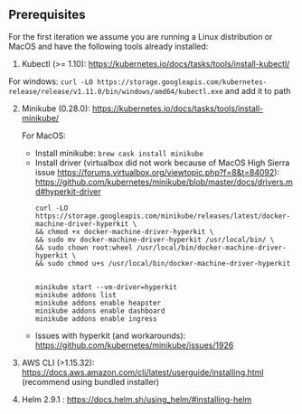 ## Prerequisites

For the first iteration we assume you are running a Linux distribution or MacOS and have the following tools already installed:

1. Kubectl (>= 1.10): https://kubernetes.io/docs/tasks/tools/install-kubectl/

For windows: 
`curl -LO https://storage.googleapis.com/kubernetes-release/release/v1.11.0/bin/windows/amd64/kubectl.exe` and add it to path

2. Minikube (0.28.0): https://kubernetes.io/docs/tasks/tools/install-minikube/
    
    For MacOS:
    * Install minikube: `brew cask install minikube`
    * Install driver (virtualbox did not work because of MacOS High Sierra issue https://forums.virtualbox.org/viewtopic.php?f=8&t=84092): https://github.com/kubernetes/minikube/blob/master/docs/drivers.md#hyperkit-driver
        ```
        curl -LO https://storage.googleapis.com/minikube/releases/latest/docker-machine-driver-hyperkit \
        && chmod +x docker-machine-driver-hyperkit \
        && sudo mv docker-machine-driver-hyperkit /usr/local/bin/ \
        && sudo chown root:wheel /usr/local/bin/docker-machine-driver-hyperkit \
        && sudo chmod u+s /usr/local/bin/docker-machine-driver-hyperkit
        

        minikube start --vm-driver=hyperkit
        minikube addons list
        minikube addons enable heapster
        minikube addons enable dashboard
        minikube addons enable ingress
        ```
    * Issues with hyperkit (and workarounds): https://github.com/kubernetes/minikube/issues/1926
3. AWS CLI (>1.15.32): https://docs.aws.amazon.com/cli/latest/userguide/installing.html (recommend using bundled installer)
4. Helm 2.9.1 : https://docs.helm.sh/using_helm/#installing-helm
